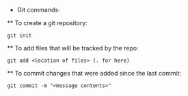 - Git commands:

\*\* To create a git repository:

```
git init
```

\*\* To add files that will be tracked by the repo:

```
git add <location of files> (. for here)
```

\*\* To commit changes that were added since the last commit:

```
git commit -m "<message contents>"
```

